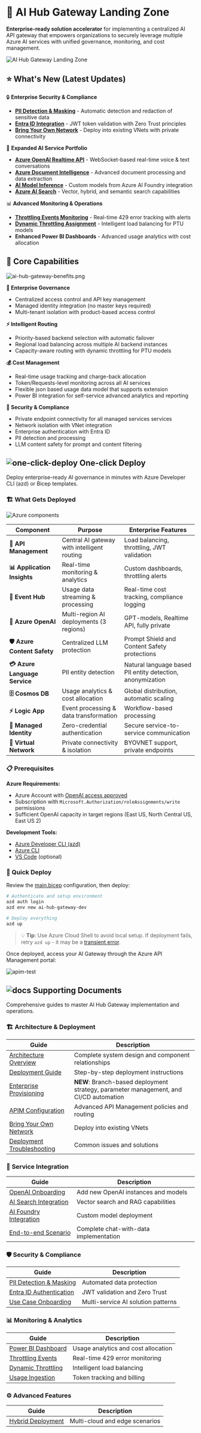 # 🚀 AI Hub Gateway Landing Zone

**Enterprise-ready solution accelerator** for implementing a centralized AI API gateway that empowers organizations to securely leverage multiple Azure AI services with unified governance, monitoring, and cost management.

![AI Hub Gateway Landing Zone](./assets/architecture-1-0-6.png)

## ⭐ What's New (Latest Updates)

🔒 **Enterprise Security & Compliance**
- **[PII Detection & Masking](./guides/pii-masking-apim.md)** - Automatic detection and redaction of sensitive data
- **[Entra ID Integration](./guides/entraid-auth-validation.md)** - JWT token validation with Zero Trust principles
- **[Bring Your Own Network](./guides/bring-your-own-network.md)** - Deploy into existing VNets with private connectivity

🧠 **Expanded AI Service Portfolio**
- **[Azure OpenAI Realtime API](./guides/openai-onboarding.md)** - WebSocket-based real-time voice & text conversations
- **[Azure Document Intelligence](./guides/ai-search-integration.md)** - Advanced document processing and data extraction
- **[AI Model Inference](./guides/ai-studio-integration.md)** - Custom models from Azure AI Foundry integration
- **[Azure AI Search](./guides/ai-search-integration.md)** - Vector, hybrid, and semantic search capabilities

📊 **Advanced Monitoring & Operations**
- **[Throttling Events Monitoring](./guides/throttling-events-handling.md)** - Real-time 429 error tracking with alerts
- **[Dynamic Throttling Assignment](./guides/dynamic-throttling-assignment.md)** - Intelligent load balancing for PTU models
- **Enhanced Power BI Dashboards** - Advanced usage analytics with cost allocation

## 🎯 Core Capabilities

![ai-hub-gateway-benefits.png](./assets/ai-hub-gateway-benefits.png)

**🏢 Enterprise Governance**
- Centralized access control and API key management
- Managed identity integration (no master keys required)
- Multi-tenant isolation with product-based access control

**⚡ Intelligent Routing**
- Priority-based backend selection with automatic failover
- Regional load balancing across multiple AI backend instances
- Capacity-aware routing with dynamic throttling for PTU models

**💰 Cost Management**
- Real-time usage tracking and charge-back allocation
- Token/Requests-level monitoring across all AI services
- Flexible json based usage data model that supports extension
- Power BI integration for self-service advanced analytics and reporting

**🔐 Security & Compliance**
- Private endpoint connectivity for all managed services services
- Network isolation with VNet integration
- Enterprise authentication with Entra ID
- PII detection and processing
- LLM content safety for prompt and content filtering

## ![one-click-deploy](./assets/one-click-deploy.png) One-click Deploy

Deploy enterprise-ready AI governance in minutes with Azure Developer CLI (azd) or Bicep templates.

### 🏗️ What Gets Deployed

![Azure components](./assets/azure-resources-diagram.svg)

| Component | Purpose | Enterprise Features |
|-----------|---------|-------------------|
| **🚪 API Management** | Central AI gateway with intelligent routing | Load balancing, throttling, JWT validation |
| **📊 Application Insights** | Real-time monitoring & analytics | Custom dashboards, throttling alerts |
| **📨 Event Hub** | Usage data streaming & processing | Real-time cost tracking, compliance logging |
| **🤖 Azure OpenAI** | Multi-region AI deployments (3 regions) | GPT-models, Realtime API, fully private |
| **🛡️ Azure Content Safety** | Centralized LLM protection | Prompt Shield and Content Safety protections |
| **💳 Azure Language Service** | PII entity detection | Natural language based PII entity detection, anonymization |
| **🗄️ Cosmos DB** | Usage analytics & cost allocation | Global distribution, automatic scaling |
| **⚡ Logic App** | Event processing & data transformation | Workflow-based processing |
| **🔐 Managed Identity** | Zero-credential authentication | Secure service-to-service communication |
| **🔗 Virtual Network** | Private connectivity & isolation | BYOVNET support, private endpoints |

### 📋 Prerequisites

**Azure Requirements:**
- Azure Account with [OpenAI access approved](https://aka.ms/oaiapply) 
- Subscription with `Microsoft.Authorization/roleAssignments/write` permissions
- Sufficient OpenAI capacity in target regions (East US, North Central US, East US 2)

**Development Tools:**
- [Azure Developer CLI (azd)](https://learn.microsoft.com/en-us/azure/developer/azure-developer-cli/install-azd)
- [Azure CLI](https://docs.microsoft.com/cli/azure/install-azure-cli)
- [VS Code](https://code.visualstudio.com/Download) (optional)

### 🚀 Quick Deploy

Review the [main.bicep](./infra/main.bicep) configuration, then deploy:

```bash
# Authenticate and setup environment
azd auth login
azd env new ai-hub-gateway-dev

# Deploy everything
azd up
```

> 💡 **Tip**: Use Azure Cloud Shell to avoid local setup. If deployment fails, retry `azd up` - it may be a [transient error](./guides/deployment-troubleshooting.md).

Once deployed, access your AI Gateway through the Azure API Management portal:

![apim-test](./assets/apim-test.png)

## ![docs](./assets/supporting-documents.png) Supporting Documents

Comprehensive guides to master AI Hub Gateway implementation and operations.

### 🏗️ **Architecture & Deployment**
| Guide | Description |
|-------|-------------|
| [Architecture Overview](./guides/architecture.md) | Complete system design and component relationships |
| [Deployment Guide](./guides/deployment.md) | Step-by-step deployment instructions |
| [Enterprise Provisioning](./guides/enterprise-provisioning.md) | **NEW**: Branch-based deployment strategy, parameter management, and CI/CD automation |
| [APIM Configuration](./guides/apim-configuration.md) | Advanced API Management policies and routing |
| [Bring Your Own Network](./guides/bring-your-own-network.md) | Deploy into existing VNets |
| [Deployment Troubleshooting](./guides/deployment-troubleshooting.md) | Common issues and solutions |

### 🔧 **Service Integration**
| Guide | Description |
|-------|-------------|
| [OpenAI Onboarding](./guides/openai-onboarding.md) | Add new OpenAI instances and models |
| [AI Search Integration](./guides/ai-search-integration.md) | Vector search and RAG capabilities |
| [AI Foundry Integration](./guides/ai-studio-integration.md) | Custom model deployment |
| [End-to-end Scenario](./guides/end-to-end-scenario.md) | Complete chat-with-data implementation |

### 🛡️ **Security & Compliance**
| Guide | Description |
|-------|-------------|
| [PII Detection & Masking](./guides/pii-masking-apim.md) | Automated data protection |
| [Entra ID Authentication](./guides/entraid-auth-validation.md) | JWT validation and Zero Trust |
| [Use Case Onboarding](./guides/use-case-onboarding-decision-guide.md) | Multi-service AI solution patterns |

### 📊 **Monitoring & Analytics**
| Guide | Description |
|-------|-------------|
| [Power BI Dashboard](./guides/power-bi-dashboard.md) | Usage analytics and cost allocation |
| [Throttling Events](./guides/throttling-events-handling.md) | Real-time 429 error monitoring |
| [Dynamic Throttling](./guides/dynamic-throttling-assignment.md) | Intelligent load balancing |
| [Usage Ingestion](./guides/openai-usage-ingestion.md) | Token tracking and billing |

### ⚙️ **Advanced Features**
| Guide | Description |
|-------|-------------|
| [Hybrid Deployment](./guides/ai-hub-gateway-hybrid-deployment.md) | Multi-cloud and edge scenarios |